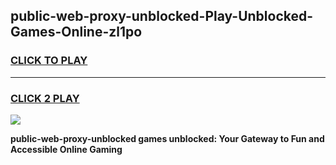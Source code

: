 
## public-web-proxy-unblocked-Play-Unblocked-Games-Online-zl1po
<h3>
<a href="https://premium76.site?title=public-web-proxy-unblocked&ref=25A">CLICK TO PLAY</a></h3>
<hr>

<h3>
<a href="https://premium76.site?title=public-web-proxy-unblocked&ref=25A">CLICK 2 PLAY</a>
  
</h3>

<a href="https://premium76.site?title=public-web-proxy-unblocked&ref=25A"><img src="https://clearcache.store/games.png"></a>


**public-web-proxy-unblocked games unblocked: Your Gateway to Fun and Accessible Online Gaming**
